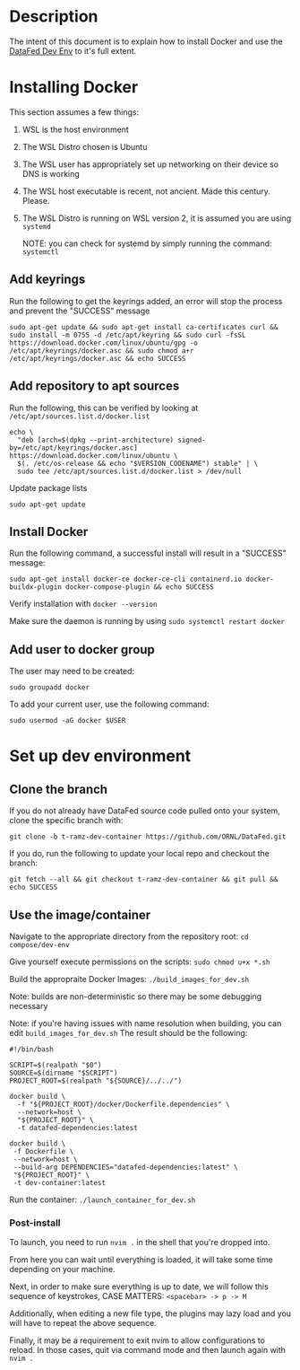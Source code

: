 # Description
The intent of this document is to explain how to install Docker and use the [DataFed Dev Env](https://github.com/ORNL/DataFed/tree/t-ramz-dev-container/compose/dev-env) to it's full extent.

# Installing Docker
This section assumes a few things:

1. WSL is the host environment
2. The WSL Distro chosen is Ubuntu
3. The WSL user has appropriately set up networking on their device so DNS is working
4. The WSL host executable is recent, not ancient. Made this century. Please.
5. The WSL Distro is running on WSL version 2, it is assumed you are using `systemd`

    NOTE: you can check for systemd by simply running the command: `systemctl`

## Add keyrings
Run the following to get the keyrings added, an error will stop the process and prevent the "SUCCESS" message

`sudo apt-get update && sudo apt-get install ca-certificates curl && sudo install -m 0755 -d /etc/apt/keyring && sudo curl -fsSL https://download.docker.com/linux/ubuntu/gpg -o /etc/apt/keyrings/docker.asc && sudo chmod a+r /etc/apt/keyrings/docker.asc && echo SUCCESS`

## Add repository to apt sources
Run the following, this can be verified by looking at `/etc/apt/sources.list.d/docker.list`

```
echo \
  "deb [arch=$(dpkg --print-architecture) signed-by=/etc/apt/keyrings/docker.asc] https://download.docker.com/linux/ubuntu \
  $(. /etc/os-release && echo "$VERSION_CODENAME") stable" | \
  sudo tee /etc/apt/sources.list.d/docker.list > /dev/null
```

Update package lists

`sudo apt-get update`

## Install Docker
Run the following command, a successful install will result in a "SUCCESS" message:

`sudo apt-get install docker-ce docker-ce-cli containerd.io docker-buildx-plugin docker-compose-plugin && echo SUCCESS`

Verify installation with `docker --version`

Make sure the daemon is running by using `sudo systemctl restart docker`

## Add user to docker group
The user may need to be created:

`sudo groupadd docker`

To add your current user, use the following command:

`sudo usermod -aG docker $USER`

# Set up dev environment

## Clone the branch
If you do not already have DataFed source code pulled onto your system, clone the specific branch with:

`git clone -b t-ramz-dev-container https://github.com/ORNL/DataFed.git`

If you do, run the following to update your local repo and checkout the branch:

`git fetch --all && git checkout t-ramz-dev-container && git pull && echo SUCCESS`

## Use the image/container
Navigate to the appropriate directory from the repository root: `cd compose/dev-env`

Give yourself execute permissions on the scripts: `sudo chmod u+x *.sh`

Build the appropraite Docker Images: `./build_images_for_dev.sh`

Note: builds are non-deterministic so there may be some debugging necessary

Note: if you're having issues with name resolution when building, you can edit `build_images_for_dev.sh`
The result should be the following:


```
#!/bin/bash

SCRIPT=$(realpath "$0")
SOURCE=$(dirname "$SCRIPT")
PROJECT_ROOT=$(realpath "${SOURCE}/../../")

docker build \
  -f "${PROJECT_ROOT}/docker/Dockerfile.dependencies" \
  --network=host \
  "${PROJECT_ROOT}" \
  -t datafed-dependencies:latest

docker build \
 -f Dockerfile \
 --network=host \
 --build-arg DEPENDENCIES="datafed-dependencies:latest" \
 "${PROJECT_ROOT}" \
 -t dev-container:latest
```

Run the container: `./launch_container_for_dev.sh`

### Post-install
To launch, you need to run `nvim .` in the shell that you're dropped into.

From here you can wait until everything is loaded, it will take some time depending on your machine.

Next, in order to make sure everything is up to date, we will follow this sequence of keystrokes, CASE MATTERS: `<spacebar> -> p -> M`

Additionally, when editing a new file type, the plugins may lazy load and you will have to repeat the above sequence.

Finally, it may be a requirement to exit nvim to allow configurations to reload. In those cases, quit via command mode and then launch again with `nvim .`

